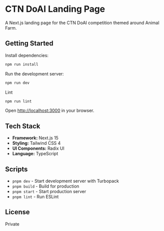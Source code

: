 # CTN DoAI Landing Page

A Next.js landing page for the CTN DoAI competition themed around Animal Farm.

## Getting Started

Install dependencies:

```bash
npm run install
```

Run the development server:

```bash
npm run dev
```

Lint

```bash
npm run lint
```

Open [http://localhost:3000](http://localhost:3000) in your browser.

## Tech Stack

- **Framework:** Next.js 15
- **Styling:** Tailwind CSS 4
- **UI Components:** Radix UI
- **Language:** TypeScript

## Scripts

- `pnpm dev` - Start development server with Turbopack
- `pnpm build` - Build for production
- `pnpm start` - Start production server
- `pnpm lint` - Run ESLint

## License

Private
